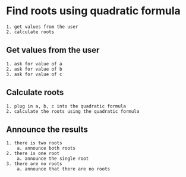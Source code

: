 # Find roots using quadratic formula
    1. get values from the user
    2. calculate roots

## Get values from the user
    1. ask for value of a
    2. ask for value of b
    3. ask for value of c
    
## Calculate roots
    1. plug in a, b, c into the quadratic formula
    2. calculate the roots using the quadratic formula

## Announce the results
    1. there is two roots
        a. announce both roots
    2. there is one root
        a. announce the single root
    3. there are no roots
        a. announce that there are no roots